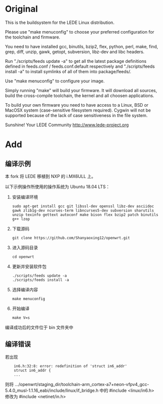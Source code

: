 # Original

This is the buildsystem for the LEDE Linux distribution.

Please use "make menuconfig" to choose your preferred
configuration for the toolchain and firmware.

You need to have installed gcc, binutils, bzip2, flex, python, perl, make,
find, grep, diff, unzip, gawk, getopt, subversion, libz-dev and libc headers.

Run "./scripts/feeds update -a" to get all the latest package definitions
defined in feeds.conf / feeds.conf.default respectively
and "./scripts/feeds install -a" to install symlinks of all of them into
package/feeds/.

Use "make menuconfig" to configure your image.

Simply running "make" will build your firmware.
It will download all sources, build the cross-compile toolchain, 
the kernel and all choosen applications.

To build your own firmware you need to have access to a Linux, BSD or MacOSX system
(case-sensitive filesystem required). Cygwin will not be supported because of
the lack of case sensitiveness in the file system.


Sunshine!
	Your LEDE Community
	http://www.lede-project.org


# Add

## 编译示例

本 fork 将 LEDE 移植到 NXP 的 i.MX6ULL 上。

以下示例操作所使用的操作系统为 Ubuntu 18.04 LTS：

1. 安装编译环境
	```shell
	sudo apt-get install gcc git libssl-dev openssl libz-dev asciidoc gawk zlib1g-dev ncurses-term libncurses5-dev subversion sharutils unzip texinfo gettext autoconf make bison flex bzip2 patch binutils g++ lzop
	```

2. 下载源码
	```shell
	git clone https://github.com/Shanyaoxing12/openwrt.git
	```

3. 进入源码目录
	```shell
	cd openwrt
	```

4. 更新并安装软件包
	```shell
	./scripts/feeds update -a
	./scripts/feeds install -a 
	```

5. 选择编译内容
	```shell
	make menuconfig
	```

6. 开始编译
	```shell
	make V=s
	```

编译成功后的文件位于 bin 文件夹中

## 编译错误

若出现
```shell
	in6.h:32:8: error: redefinition of 'struct in6_addr'
 	struct in6_addr {
	...
```
则将 .../openwrt/staging_dir/toolchain-arm\_cortex-a7+neon-vfpv4\_gcc-5.4.0\_musl-1.1.16\_eabi/include/linux/if\_bridge.h 中的 \#include <linux/in6.h> 修改为 \#include <netinet/in.h>

